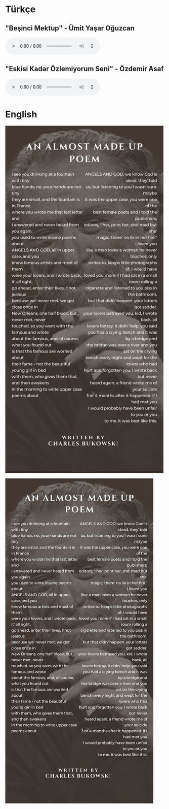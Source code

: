 # Türkçe  

    
## "Beşinci Mektup" - Ümit Yaşar Oğuzcan

  <audio controls>
  <source src="audio/Besinci_mektup.mp3" type="audio/mp3">
  Your browser does not support the audio element.
  </audio>

## "Eskisi Kadar Özlemiyorum Seni" - Özdemir Asaf

  <audio controls>
  <source src="audio/Eskisi Kadar Özlemiyorum Seni-Özdemir Asaf - Edited.mp3" type="audio/mp3">
  Your browser does not support the audio element.
  </audio>




# English

<img src="images/44231_poem_47.jpg" alt="Description" width="500">
 
![Poem Image](images/44231_poem_47.jpg)
